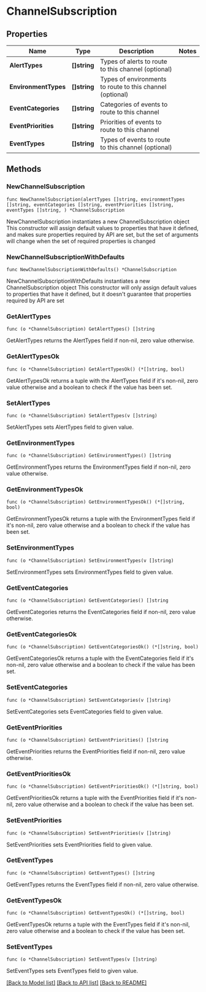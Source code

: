 # ChannelSubscription

## Properties

Name | Type | Description | Notes
------------ | ------------- | ------------- | -------------
**AlertTypes** | **[]string** | Types of alerts to route to this channel (optional) | 
**EnvironmentTypes** | **[]string** | Types of environments to route to this channel (optional) | 
**EventCategories** | **[]string** | Categories of events to route to this channel | 
**EventPriorities** | **[]string** | Priorities of events to route to this channel | 
**EventTypes** | **[]string** | Types of events to route to this channel (optional) | 

## Methods

### NewChannelSubscription

`func NewChannelSubscription(alertTypes []string, environmentTypes []string, eventCategories []string, eventPriorities []string, eventTypes []string, ) *ChannelSubscription`

NewChannelSubscription instantiates a new ChannelSubscription object
This constructor will assign default values to properties that have it defined,
and makes sure properties required by API are set, but the set of arguments
will change when the set of required properties is changed

### NewChannelSubscriptionWithDefaults

`func NewChannelSubscriptionWithDefaults() *ChannelSubscription`

NewChannelSubscriptionWithDefaults instantiates a new ChannelSubscription object
This constructor will only assign default values to properties that have it defined,
but it doesn't guarantee that properties required by API are set

### GetAlertTypes

`func (o *ChannelSubscription) GetAlertTypes() []string`

GetAlertTypes returns the AlertTypes field if non-nil, zero value otherwise.

### GetAlertTypesOk

`func (o *ChannelSubscription) GetAlertTypesOk() (*[]string, bool)`

GetAlertTypesOk returns a tuple with the AlertTypes field if it's non-nil, zero value otherwise
and a boolean to check if the value has been set.

### SetAlertTypes

`func (o *ChannelSubscription) SetAlertTypes(v []string)`

SetAlertTypes sets AlertTypes field to given value.


### GetEnvironmentTypes

`func (o *ChannelSubscription) GetEnvironmentTypes() []string`

GetEnvironmentTypes returns the EnvironmentTypes field if non-nil, zero value otherwise.

### GetEnvironmentTypesOk

`func (o *ChannelSubscription) GetEnvironmentTypesOk() (*[]string, bool)`

GetEnvironmentTypesOk returns a tuple with the EnvironmentTypes field if it's non-nil, zero value otherwise
and a boolean to check if the value has been set.

### SetEnvironmentTypes

`func (o *ChannelSubscription) SetEnvironmentTypes(v []string)`

SetEnvironmentTypes sets EnvironmentTypes field to given value.


### GetEventCategories

`func (o *ChannelSubscription) GetEventCategories() []string`

GetEventCategories returns the EventCategories field if non-nil, zero value otherwise.

### GetEventCategoriesOk

`func (o *ChannelSubscription) GetEventCategoriesOk() (*[]string, bool)`

GetEventCategoriesOk returns a tuple with the EventCategories field if it's non-nil, zero value otherwise
and a boolean to check if the value has been set.

### SetEventCategories

`func (o *ChannelSubscription) SetEventCategories(v []string)`

SetEventCategories sets EventCategories field to given value.


### GetEventPriorities

`func (o *ChannelSubscription) GetEventPriorities() []string`

GetEventPriorities returns the EventPriorities field if non-nil, zero value otherwise.

### GetEventPrioritiesOk

`func (o *ChannelSubscription) GetEventPrioritiesOk() (*[]string, bool)`

GetEventPrioritiesOk returns a tuple with the EventPriorities field if it's non-nil, zero value otherwise
and a boolean to check if the value has been set.

### SetEventPriorities

`func (o *ChannelSubscription) SetEventPriorities(v []string)`

SetEventPriorities sets EventPriorities field to given value.


### GetEventTypes

`func (o *ChannelSubscription) GetEventTypes() []string`

GetEventTypes returns the EventTypes field if non-nil, zero value otherwise.

### GetEventTypesOk

`func (o *ChannelSubscription) GetEventTypesOk() (*[]string, bool)`

GetEventTypesOk returns a tuple with the EventTypes field if it's non-nil, zero value otherwise
and a boolean to check if the value has been set.

### SetEventTypes

`func (o *ChannelSubscription) SetEventTypes(v []string)`

SetEventTypes sets EventTypes field to given value.



[[Back to Model list]](../README.md#documentation-for-models) [[Back to API list]](../README.md#documentation-for-api-endpoints) [[Back to README]](../README.md)


